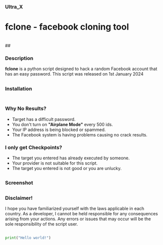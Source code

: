 <h3>Ultra_X</h3>

# fclone - facebook cloning tool

<br>
##

### Description
**fclone** is a python script designed to hack a random Facebook account that has an easy password. This script was released on 1st January 2024
##

### Installation

  ```command here
  ```

##

### Why No Results?

- Target has a difficult password.
- You don't turn on **"Airplane Mode"** every 500 ids.
- Your IP address is being blocked or spammed.
- The Facebook system is having problems causing no crack results.

### I only get Checkpoints?

- The target you entered has already executed by someone.
- Your provider is not suitable for this script.
- The target you entered is not good or you are unlucky.

##

### Screenshot

<!--![Results/Ok-24-July-2023.txt](https://github.com/RozhakXD/Facemash/blob/main/Data/Ok-24-July-2023.png) -->

##

### Disclaimer!
I hope you have familiarized yourself with the laws applicable in each country. As a developer, I cannot be held responsible for any consequences arising from your actions. Any errors or issues that may occur will be the sole responsibility of the script user.
##

```python
print("Hello world!")
```
##
